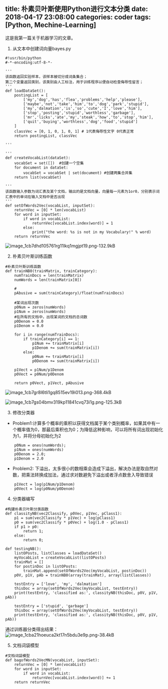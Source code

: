 ﻿title: 朴素贝叶斯使用Python进行文本分类
date: 2018-04-17 23:08:00
categories: coder
tags: [Python, Mechine-Learning]
-----------
这是我第一篇关于机器学习的文章。
<!-- more -->

1. 从文本中创建词向量bayes.py

```
#!usr/bin/python
#-*-encoding:utf-8-*-

'''
该函数返回实验样本，该样本被切分成词条集合；
第二个变量返回类别，该类别由人工标注，用于训练程序以便自动检查侮辱性留言；
'''
def loadDataSet():
	postingList = [
		['my','dog','has','flea','problems','help','please'],
		['maybe','not','take','him','to','dog','park','stupid'],
		['my','dalmation','is','so','cute','I','love','him'],
		['stop','posting','stupid','worthless','garbage'],
		['mr','licks','ate','my','steak','how','to','stop','him'],
		['quit','buying','worthless','dog','food','stupid']
	]
	classVec = [0, 1, 0, 1, 0, 1] # 1代表侮辱性文字 0代表正常
	return postingList, classVec

'''

'''
def createVocabList(dataSet):
	vocabSet = set([])	#创建一个空集
	for document in dataSet:
		vocabSet = vocabSet | set(document) #创建两集合并集
	return list(vocabSet)

'''
该函数输入参数为词汇表及某个文档，输出的是文档向量，向量每一元素为1or0，分别表示词汇表中的单词在输入文档中是否出现
'''
def setOfWords2Vec(vocabList, inputSet):
	returnVec = [0] * len(vocabList)
	for word in inputSet:
		if word in vocabList:
			returnVec[vocabList.index(word)] = 1
		else:
			print("the word: %s is not in my Vocabulary!" % word)
	return returnVec
```
![image_1cb7dhd105761rg11lkq1mgjpt19.png-132.9kB][1]

2. 朴素贝叶斯训练函数

```
#朴素贝叶斯训练函数
def trainNB0(trainMatrix, trainCategory):
	numTrainDocs = len(trainMatrix)
	numWords = len(trainMatrix[0])

	#
	pAbusive = sum(trainCategory)/float(numTrainDocs) 

	#某词出现次数
	p0Num = zeros(numWords)
	p1Num = zeros(numWords)
	#在所有的文档中，出现某词的文档的总词数
	p0Denom = 0.0
	p1Denom = 0.0

	for i in range(numTrainDocs):
		if trainCategory[i] == 1:
			p1Num += trainMatrix[i]
			p1Denom += sum(trainMatrix[i])
		else:
			p0Num += trainMatrix[i]
			p0Denom += sum(trainMatrix[i])

	p1Vect = p1Num/p1Denom
	p0Vect = p0Num/p0Denom

	return p0Vect, p1Vect, pAbusive
```
![image_1cb7gr8l6tli1gq8515ev19i013.png-368.4kB][2]

![image_1cb7gs04bmv319kp11841cvq73i1g.png-125.3kB][3]

3. 修改分类器

* Problem1:计算多个概率的乘积以获得文档属于某个类别概率，如果其中有一个概率值为0，那最后乘积也为0；为降低这种影响，可以将所有词出现初始化为1，并将分母初始化为2
```
	p0Num = ones(numWords); 
	p1Num = ones(numWords)
	p0Denom = 2.0;	
	p1Denom = 2.0
```
* Problem2: 下溢出，太多很小的数相乘会造成下溢出，解决办法是取自然对数，把乘法转换成加法，通过求对数避免下溢出或者浮点数舍入导致错误
```
    p1Vect = log(p1Num/p1Denom)
	p0Vect = log(p0Num/p0Denom)
```   

4. 分类器编写

```
#构建朴素贝叶斯分类函数
def classityNB(vec2Classify, p0Vec, p1Vec, pClass1):
	p1 = sum(vec2Classify * p1Vec) + log(pClass1)
	p0 = sum(vec2Classify * p0Vec) + log(1.0 - pClass1)
	if p1 > p0: 
		return 1;
	else: 
		return 0;

def testingNB():
	listOPosts, listClasses = loadDataSet()
	myVocabList = createVocabList(listOPosts)
	trainMat = []
	for postinDoc in listOPosts:
		trainMat.append(setOfWords2Vec(myVocabList, postinDoc))
	p0V, p1V, pAb = trainNB0(array(trainMat), array(listClasses))

	testEntry = ['love', 'my', 'dalmation']
	thisDoc = array(setOfWords2Vec(myVocabList, testEntry))
	print(testEntry, 'classified as:', classityNB(thisDoc, p0V, p1V, pAb))

	testEntry = ['stupid', 'garbage']
	thisDoc = array(setOfWords2Vec(myVocabList, testEntry))
	print(testEntry, 'classified as:', classityNB(thisDoc, p0V, p1V, pAb))	
```
通过训练器分类得出结果：
![image_1cba21hoeuca2kt17n5bdu3e9p.png-38.4kB][4]

5. 文档词袋模型

```
#文档词袋模型
def bagofWords2VecMN(vocabList, inputSet):
	returnVec = [0] * len(vocabList)
	for word in inputSet:
		if word in vocabList:
			returnVec[vocabList.index(word)] += 1
	return returnVec
```


  [1]: http://static.zybuluo.com/usiege/08jgn0fh17i3tesytmd39qsl/image_1cb7dhd105761rg11lkq1mgjpt19.png
  [2]: http://static.zybuluo.com/usiege/41wgod8054yss08dj5zcae5d/image_1cb7gr8l6tli1gq8515ev19i013.png
  [3]: http://static.zybuluo.com/usiege/vw73jzr2d42s7l5us6duu8d8/image_1cb7gs04bmv319kp11841cvq73i1g.png
  [4]: http://static.zybuluo.com/usiege/qfnldhvk83es60qqfapx4kn4/image_1cba21hoeuca2kt17n5bdu3e9p.png